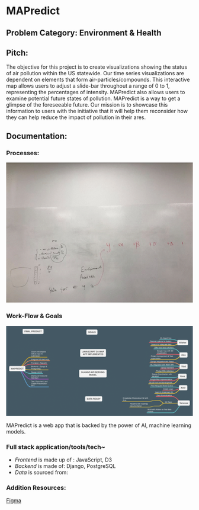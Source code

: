 # MAPredict

## Problem Category: Environment & Health

## Pitch:

The objective for this project is to create visualizations showing the status of air pollution within the US statewide. Our time series visualizations are dependent on elements that form air-particles/compounds. This interactive map allows users to adjust a slide-bar throughout a range of 0 to 1, representing the percentages of intensity. MAPredict also allows users to examine potential future states of pollution. MAPredict is a way to get a glimpse of the foreseeable future. Our mission is to showcase this information to users with the initiative that it will help them reconsider how they can help reduce the impact of pollution in their ares.

## Documentation:
### Processes:
![](/img/Webp.net-gifmaker.gif)

### Work-Flow & Goals
![](/img/MAPREDICT.png)

MAPredict is a web app that is backed by the power of AI, machine learning models.


### Full stack application/tools/tech~

-  *Frontend* is made up of : JavaScript, D3
- *Backend* is made of: Django, PostgreSQL
- *Data* is sourced from:

### Addition Resources:
[Figma](https://www.figma.com/file/lF929q9YDw9SJkBTvwIoVY/mapredict?node-id=0%3A1)
